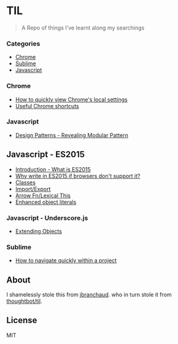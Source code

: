 # TIL

> A Repo of things I've learnt along my searchings

### Categories

* [Chrome](#chrome)
* [Sublime](#sublime)
* [Javascript](#javascript)


### Chrome

- [How to quickly view Chrome's local settings](Chrome/chrome-local-state.md)
- [Useful Chrome shortcuts](Chrome/chrome-shortcuts.md)

### Javascript

- [Design Patterns - Revealing Modular Pattern](javascript/design-pattern-revealing-modular-pattern.md)

## Javascript - ES2015

- [Introduction - What is ES2015](es2015/introduction.md)
- [Why write in ES2015 if browsers don't support it?](es2015/why-code-in-ES2015.md)
- [Classes](es2015/classes.md)
- [Import/Export](es2015/import-export.md)
- [Arrow Fn/Lexical This](es2015/arrow-fn.md)
- [Enhanced object literals](es2015/enhanced-object-literals.md)

### Javascript - Underscore.js

- [Extending Objects](underscore/extend-function.md)

### Sublime

- [How to navigate quickly within a project](sublime/navigate-quickly.md)

## About

I shamelessly stole this from [jbranchaud](https://github.com/jbranchaud/til/blob/master/README.md). who in turn stole it from [thoughtbot/til](https://github.com/thoughtbot/til).

## License

MIT